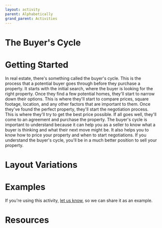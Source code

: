 ```yaml
---
layout: activity
parent: Alphabetically
grand_parent: Activities
---
```

# The Buyer's Cycle

# Getting Started

In real estate, there's something called the buyer's cycle. This is the process that a potential buyer goes through before they purchase a property. It starts with the initial search, where the buyer is looking for the right property. Once they find a few potential homes, they'll start to narrow down their options. This is where they'll start to compare prices, square footage, location, and any other factors that are important to them. Once they've found the perfect property, they'll start the negotiation process. This is where they'll try to get the best price possible. If all goes well, they'll come to an agreement and purchase the property. The buyer's cycle is important to understand because it can help you as a seller to know what a buyer is thinking and what their next move might be. It also helps you to know how to price your property and when to start negotiations. If you understand the buyer's cycle, you'll be in a much better position to sell your property.

# Layout Variations
# Examples
If you're using this activity, [let us know](https://github.com/Standards-and-Practices/structured-rapid-development/issues/new?assignees=&labels=documentation&template=example-submission.md&title=Example+of+%5Byour+pattern+here%5D), so we can share it as an example.
# Resources
